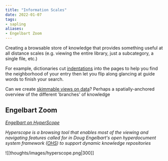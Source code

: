 ```yaml
---
title: "Information Scales"
date: 2022-01-07
tags:
- sapling
aliases:
- Engelbart Zoom
---
```


Creating a browsable store of knowledge that provides something useful at all distance scales (e.g. viewing the entire library, just a subcategory, a single file, etc.)

For example, dictionaries cut [indentations](http://www.thefreedictionary.com/thumb+index) into the pages to help you find the neighborhood of your entry then let you flip along glancing at guide words to finish your search.

Can we create [skimmable views on data](https://twitter.com/kirkbyo_/status/1475523898238197771)? Perhaps a spatially-anchored overview of the different 'branches' of knowledge

## Engelbart Zoom
*[Engelbart on HyperScope](https://dougengelbart.org/content/view/154/86/)*

*Hyperscope is a browsing tool that enables most of the viewing and navigating features called for in Doug Engelbart's open hyperdocument system framework ([OHS](https://www.dougengelbart.org/about/ohs.html)) to support dynamic knowledge repositories*

![[thoughts/images/hyperscope.png|300]]